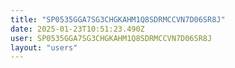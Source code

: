```yaml
---
title: "SP0535GGA7SG3CHGKAHM1Q8SDRMCCVN7D06SR8J"
date: 2025-01-23T10:51:23.490Z
user: SP0535GGA7SG3CHGKAHM1Q8SDRMCCVN7D06SR8J
layout: "users"
---
```

    